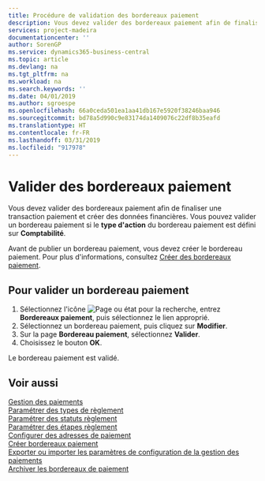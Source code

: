 ```yaml
---
title: Procédure de validation des bordereaux paiement
description: Vous devez valider des bordereaux paiement afin de finaliser une transaction paiement et créer des données financières. Vous pouvez valider un bordereau paiement si le type d'action du bordereau paiement est défini sur Comptabilité.
services: project-madeira
documentationcenter: ''
author: SorenGP
ms.service: dynamics365-business-central
ms.topic: article
ms.devlang: na
ms.tgt_pltfrm: na
ms.workload: na
ms.search.keywords: ''
ms.date: 04/01/2019
ms.author: sgroespe
ms.openlocfilehash: 66a0ceda501ea1aa41db167e5920f38246baa946
ms.sourcegitcommit: bd78a5d990c9e83174da1409076c22df8b35eafd
ms.translationtype: HT
ms.contentlocale: fr-FR
ms.lasthandoff: 03/31/2019
ms.locfileid: "917978"
---
```

# <a name="post-payment-slips"></a>Valider des bordereaux paiement
Vous devez valider des bordereaux paiement afin de finaliser une transaction paiement et créer des données financières. Vous pouvez valider un bordereau paiement si le **type d'action** du bordereau paiement est défini sur **Comptabilité**.  

Avant de publier un bordereau paiement, vous devez créer le bordereau paiement. Pour plus d'informations, consultez [Créer des bordereaux paiement](how-to-create-payment-slips.md).  

## <a name="to-post-a-payment-slip"></a>Pour valider un bordereau paiement  

1.  Sélectionnez l'icône ![Page ou état pour la recherche](../../media/ui-search/search_small.png "Page ou état pour la recherche"), entrez **Bordereaux paiement**, puis sélectionnez le lien approprié.  
2.  Sélectionnez un bordereau paiement, puis cliquez sur **Modifier**.  
3.  Sur la page **Bordereau paiement**, sélectionnez **Valider**.  
4.  Choisissez le bouton **OK**.  

Le bordereau paiement est validé.  

## <a name="see-also"></a>Voir aussi  
 [Gestion des paiements](payment-management.md)   
 [Paramétrer des types de règlement](how-to-set-up-payment-classes.md)   
 [Paramétrer des statuts règlement](how-to-set-up-payment-statuses.md)   
 [Paramétrer des étapes règlement](how-to-set-up-payment-steps.md)   
 [Configurer des adresses de paiement](how-to-set-up-payment-addresses.md)   
 [Créer bordereaux paiement](how-to-create-payment-slips.md)   
 [Exporter ou importer les paramètres de configuration de la gestion des paiements](how-to-export-or-import-payment-management-setup-parameters.md)   
 [Archiver les bordereaux de paiement](how-to-archive-payment-slips.md)
